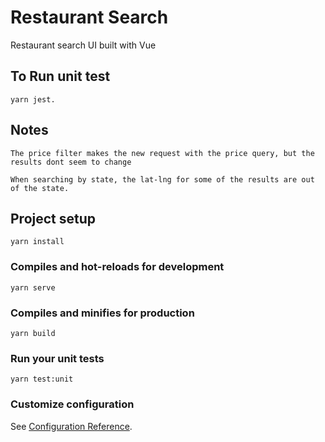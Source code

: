# Restaurant Search
Restaurant search UI built with Vue

## To Run unit test
```
yarn jest.
```

## Notes

```
The price filter makes the new request with the price query, but the results dont seem to change
```

```
When searching by state, the lat-lng for some of the results are out of the state. 
```


## Project setup
```
yarn install
```

### Compiles and hot-reloads for development
```
yarn serve
```

### Compiles and minifies for production
```
yarn build
```

### Run your unit tests
```
yarn test:unit
```


### Customize configuration
See [Configuration Reference](https://cli.vuejs.org/config/).

